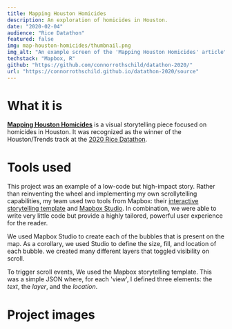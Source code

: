 ```yaml
---
title: Mapping Houston Homicides
description: An exploration of homicides in Houston.
date: "2020-02-04"
audience: "Rice Datathon"
featured: false
img: map-houston-homicides/thumbnail.png
img_alt: "An example screen of the 'Mapping Houston Homicides' article"
techstack: "Mapbox, R"
github: "https://github.com/connorrothschild/datathon-2020/"
url: "https://connorrothschild.github.io/datathon-2020/source"
---
```


[<InlineImage :clickable=false src="project/map-houston-homicides/header.png" alt="Header"></InlineImage>](https://connorrothschild.github.io/datathon-2020/source/)

# What it is

[**Mapping Houston Homicides**](https://connorrothschild.github.io/datathon-2020/source/) is a visual storytelling piece focused on homicides in Houston. It was recognized as the winner of the Houston/Trends track at the [2020 Rice Datathon](http://news.rice.edu/2020/02/10/rice-students-sweep-second-datathon/).

# Tools used

This project was an example of a low-code but high-impact story. Rather than reinventing the wheel and implementing my own scrollytelling capabilities, my team used two tools from Mapbox: their [interactive storytelling template](https://www.mapbox.com/solutions/interactive-storytelling) and [Mapbox Studio](https://www.mapbox.com/mapbox-studio). In combination, we were able to write very little code but provide a highly tailored, powerful user experience for the reader.

We used Mapbox Studio to create each of the bubbles that is present on the map. As a corollary, we used Studio to define the size, fill, and location of each bubble. we created many different layers that toggled visibility on scroll.

To trigger scroll events, We used the Mapbox storytelling template. This was a simple JSON where, for each 'view', I defined three elements: the _text_, the _layer_, and the _location_.

# Project images

<InlineImage src="project/map-houston-homicides/mac-1.png" alt="Project image for 'Mapping Houston Homicides'" width="48%"></InlineImage>
<InlineImage src="project/map-houston-homicides/mac-2.png" alt="Project image for 'Mapping Houston Homicides'" width="48%"></InlineImage>

<InlineImage src="project/map-houston-homicides/mac-3.png" alt="Project image for 'Mapping Houston Homicides'" width="48%"></InlineImage>
<InlineImage src="project/map-houston-homicides/mac-4.png" alt="Project image for 'Mapping Houston Homicides'" width="48%"></InlineImage>

<InlineImage src="project/map-houston-homicides/phone-1.png" alt="Project image for 'Mapping Houston Homicides'" width="32%"></InlineImage>
<InlineImage src="project/map-houston-homicides/phone-2.png" alt="Project image for 'Mapping Houston Homicides'" width="32%"></InlineImage>
<InlineImage src="project/map-houston-homicides/phone-3.png" alt="Project image for 'Mapping Houston Homicides'" width="32%"></InlineImage>
